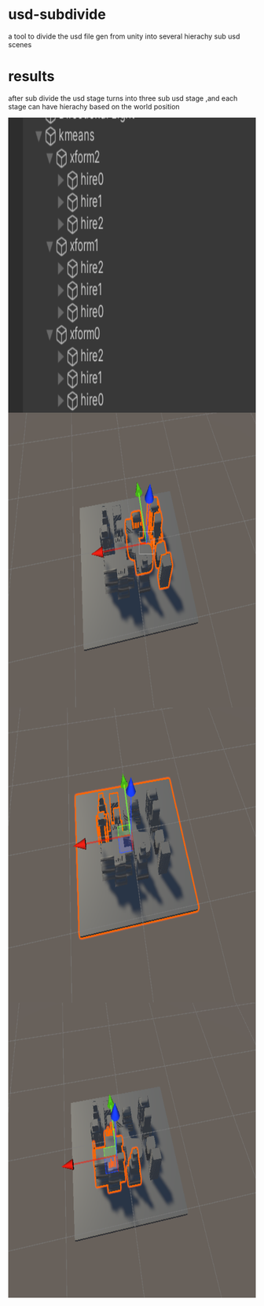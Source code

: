 # usd-subdivide
a tool to divide the usd file gen from unity into several hierachy sub usd scenes
# results
after sub divide the usd stage turns into three sub usd stage ,and each stage can have hierachy based on the world position 

<img src="4.png"  width="800" height="600" align="middle" />
<img src="1.png"  width="800" height="600" align="left" />
<img src="2.png"  width="800" height="600" align="left" />
<img src="3.png"  width="800" height="600" align="left" />